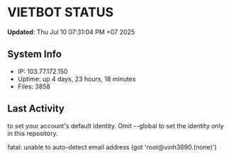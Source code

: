 # VIETBOT STATUS
**Updated**: Thu Jul 10 07:31:04 PM +07 2025

## System Info
- IP: 103.77.172.150
- Uptime: up 4 days, 23 hours, 18 minutes
- Files: 3858

## Last Activity

to set your account's default identity.
Omit --global to set the identity only in this repository.

fatal: unable to auto-detect email address (got 'root@vinh3690.(none)')
